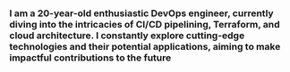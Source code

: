 <h3 align="left">I am a 20-year-old enthusiastic DevOps engineer, currently diving into the intricacies of CI/CD pipelining, Terraform, and cloud architecture. I constantly explore cutting-edge technologies and their potential applications, aiming to make impactful contributions to the future</h3>

